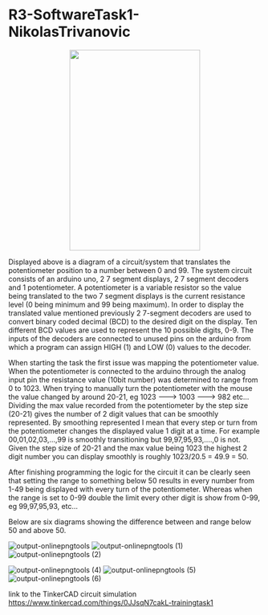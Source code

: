 # R3-SoftwareTask1-NikolasTrivanovic

<p align="center">
  <img width="260" height="400" src="https://user-images.githubusercontent.com/81877767/136469263-36d8c45d-d036-4b87-8614-06a24f9e427b.png">
</p>

  Displayed above is a diagram of a circuit/system that translates the potentiometer position to a number between 0 and 99. The system circuit consists of an arduino uno, 2 7 segment displays, 2 7 segment decoders and 1 potentiometer. A potentiometer is a variable resistor so the value being translated to the two 7 segment displays is the current resistance level (0 being minimum and 99 being maximum). In order to display the translated value mentioned previously 2 7-segment decoders are used to convert binary coded decimal (BCD) to the desired digit on the display. Ten different BCD values are used to represent the 10 possible digits, 0-9. The inputs of the decoders are connected to unused pins on the arduino from which a program can assign HIGH (1) and LOW (0) values to the decoder. 

  When starting the task the first issue was mapping the potentiometer value. When the potentiometer is connected to the arduino through the analog input pin the resistance value (10bit number) was determined to range from 0 to 1023. When trying to manually turn the potentiometer with the mouse the value changed by around 20-21, eg 1023 ---> 1003 ---> 982 etc... Dividing the max value recorded from the potentiometer by the step size (20-21) gives the number of 2 digit values that can be smoothly represented. By smoothing represented I mean that every step or turn from the potentiometer changes the displayed value 1 digit at a time. For example 00,01,02,03,...,99 is smoothly transitioning but 99,97,95,93,....,0 is not. Given the step size of 20-21 and the max value being 1023 the highest 2 digit number you can display smoothly is roughly 1023/20.5 = 49.9 = 50.

  After finishing programming the logic for the circuit it can be clearly seen that setting the range to something below 50 results in every number from 1-49 being displayed with every turn of the potentiometer. Whereas when the range is set to 0-99 double the limit every other digit is show from 0-99, eg 99,97,95,93, etc...

Below are six diagrams showing the difference between and range below 50 and above 50.

![output-onlinepngtools](https://user-images.githubusercontent.com/81877767/136445098-b2f88fc9-4b53-4687-ac2b-9a338a230fea.png)
![output-onlinepngtools (1)](https://user-images.githubusercontent.com/81877767/136445100-1f951f87-c921-4f67-be4d-10290d3eadd8.png)
![output-onlinepngtools (2)](https://user-images.githubusercontent.com/81877767/136445096-7f4cc84b-23f0-4f0f-9d32-6d2e98a9221b.png)

![output-onlinepngtools (4)](https://user-images.githubusercontent.com/81877767/136473027-ca5a85c1-35cf-4f11-b314-7e19e406824a.png)
![output-onlinepngtools (5)](https://user-images.githubusercontent.com/81877767/136473038-6262eea6-3efa-4491-a4fb-5f07e5c144cd.png)
![output-onlinepngtools (6)](https://user-images.githubusercontent.com/81877767/136473046-03ff0596-df43-45e0-8e32-2f3d73e560d3.png)

link to the TinkerCAD circuit simulation 
https://www.tinkercad.com/things/0JJsqN7cakL-trainingtask1
